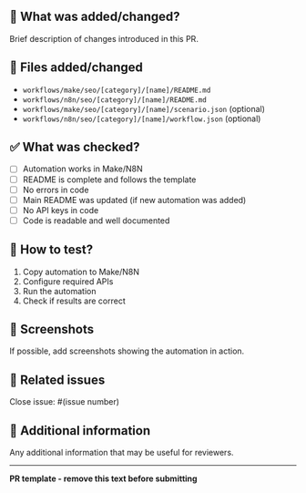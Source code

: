 ## 🎯 What was added/changed?
Brief description of changes introduced in this PR.

## 📁 Files added/changed
- `workflows/make/seo/[category]/[name]/README.md`
- `workflows/n8n/seo/[category]/[name]/README.md`
- `workflows/make/seo/[category]/[name]/scenario.json` (optional)
- `workflows/n8n/seo/[category]/[name]/workflow.json` (optional)

## ✅ What was checked?
- [ ] Automation works in Make/N8N
- [ ] README is complete and follows the template
- [ ] No errors in code
- [ ] Main README was updated (if new automation was added)
- [ ] No API keys in code
- [ ] Code is readable and well documented

## 🧪 How to test?
1. Copy automation to Make/N8N
2. Configure required APIs
3. Run the automation
4. Check if results are correct

## 📸 Screenshots
If possible, add screenshots showing the automation in action.

## 🔗 Related issues
Close issue: #(issue number)

## 📝 Additional information
Any additional information that may be useful for reviewers.

---

**PR template - remove this text before submitting** 